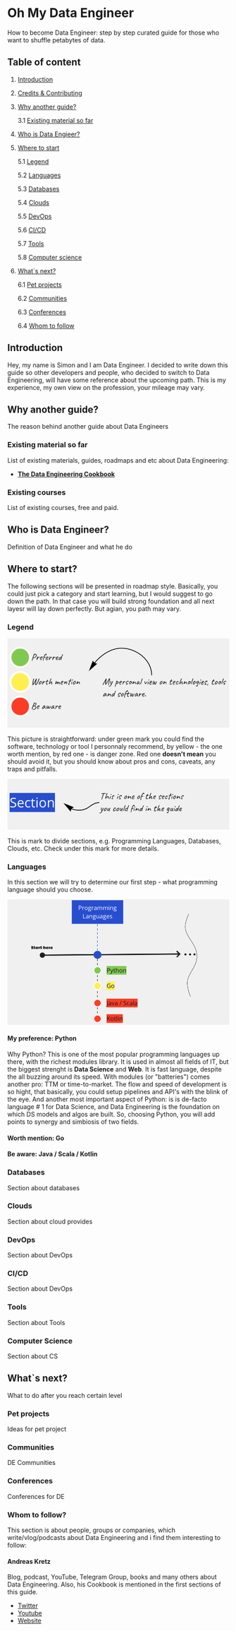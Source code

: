 # Oh My Data Engineer
How to become Data Engineer: step by step curated guide for those who want to shuffle petabytes of data.

## Table of content
1. [Introduction](#introduction)

2. [Credits & Contributing](#credits_contibuting)

3. [Why another guide?](#new_guide)

    3.1 [Existing material so far](#existing_material)

4. [Who is Data Engieer?](#what_is_de)

5. [Where to start](#where_to_start)

    5.1 [Legend](#legend)

    5.2 [Languages](#languages)

    5.3 [Databases](#databases)

    5.4 [Clouds](#clouds)

    5.5 [DevOps](#devops)

    5.6 [CI/CD](#cicd)

    5.7 [Tools](#tools)

    5.8 [Computer science](#computer_science)

6. [What`s next?](#what_next)

    6.1 [Pet projects](#pet_projects)

    6.2 [Communities](#communities)

    6.3 [Conferences](#conferences)

    6.4 [Whom to follow](#whom_to_follow)

## Introduction <a name="introduction"></a>
Hey, my name is Simon and I am Data Engineer. I decided to write down this guide so other developers and people, who decided to switch to Data Engineering, will have some reference about the upcoming path. This is my experience, my own view on the profession, your mileage may vary.

## Why another guide? <a name="new_guide"></a>
The reason behind another guide about Data Engineers

### Existing material so far <a name="existing_material"></a>
List of existing materials, guides, roadmaps and etc about Data Engineering:

- **[The Data Engineering Cookbook](https://github.com/andkret/Cookbook)**

### Existing courses 
List of existing courses, free and paid.
## Who is Data Engineer? <a name="what_is_de"></a>
Definition of Data Engineer and what he do

## Where to start? <a name="where_to_start"></a>
The following sections will be presented in roadmap style. Basically, you could just pick a category and start learning, but I would suggest to go down the path. In that case you will build strong foundation and all next layesr will lay down perfectly. But agian, you path may vary.
### Legend <a name="legend"></a>
![Legend](pics/legend.png?raw=true "Legend")

This picture is straightforward: under green mark you could find the software, technology or tool I personnaly recommend, by yellow - the one worth mention, by red one - is danger zone. Red one **doesn't mean** you should avoid it, but you should know about pros and cons, caveats, any traps and pitfalls.

![Section](pics/section.png?raw=true "Section")

This is mark to divide sections, e.g. Programming Languages, Databases, Clouds, etc. Check under this mark for more details.
### Languages
In this section we will try to determine our first step - what programming language should you choose.

![Programming Language](pics/languages.png?raw=true "Programming Language")

#### My preference: Python

Why Python? This is one of the most popular programming languages up there, with the richest modules library. It is used in almost all fields of IT, but the biggest strenght is **Data Science** and **Web**. It is fast language, despite the all buzzing around its speed. With modules (or "batteries") comes another pro: TTM or time-to-market. The flow and speed of development is so hight, that basically, you could setup pipelines and API's with the blink of the eye. And another most important aspect of Python: is is de-facto language # 1 for Data Science, and Data Engineering is the foundation on which DS models and algos are built. So, choosing Python, you will add points to synergy and simbiosis of two fields.

#### Worth mention: Go

#### Be aware: Java / Scala / Kotlin 

### Databases
Section about databases

### Clouds
Section about cloud provides

### DevOps
Section about DevOps

### CI/CD
Section about DevOps

### Tools
Section about Tools

### Computer Science
Section about CS

## What`s next?
What to do after you reach certain level

### Pet projects
Ideas for pet project

### Communities
DE Communities

### Conferences
Conferences for DE

### Whom to follow?
This section is about people, groups or companies, which write/vlog/podcasts about Data Engineering and i find them interesting to follow:

#### Andreas Kretz

Blog, podcast, YouTube, Telegram Group, books and many others about Data Engineering. Also, his Cookbook is mentioned in the first sections of this guide.
- [Twitter](https://twitter.com/andreaskayy)
- [Youtube](https://www.youtube.com/c/andreaskayy)
- [Website](https://www.teamdatascience.com/)